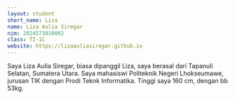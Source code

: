 ```yaml
---
layout: student
short_name: Liza
name: Liza Aulia Siregar
nim: 2024573010002
class: TI-1C
website: https://lizaauliasiregar.github.io
---
```

Saya Liza Aulia Siregar, biasa dipanggil Liza, saya berasal dari Tapanuli Selatan, Sumatera Utara. Saya mahasiswi Politeknik Negeri Lhokseumawe, jurusan TIK dengan Prodi Teknk Informatika. Tinggi saya 160 cm, dengan bb 53kg. 
